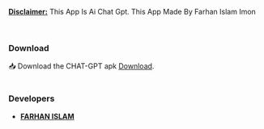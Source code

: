 


<b><u>Disclaimer:</u></b> This App Is Ai Chat Gpt. This App Made By Farhan Islam Imon
</p>
<br>

### Download
📥 Download the CHAT-GPT apk <a href="https://github.com/Imon-404/CHAT-GPT-APK/raw/main/CHAT-GPT.apk">Download</a>.
<br>
<br>


### Developers
- [**FARHAN ISLAM**]([https://github.com/Imon-404/](https://www.facebook.com/Imon.132233?mibextid=ZbWKwL))
<br>
